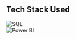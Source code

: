 ## Tech Stack Used  
![SQL](https://img.shields.io/badge/SQL-Data%20Querying-blue)  
![Power BI](https://img.shields.io/badge/Power%20BI-Data%20Visualization-yellow)  
